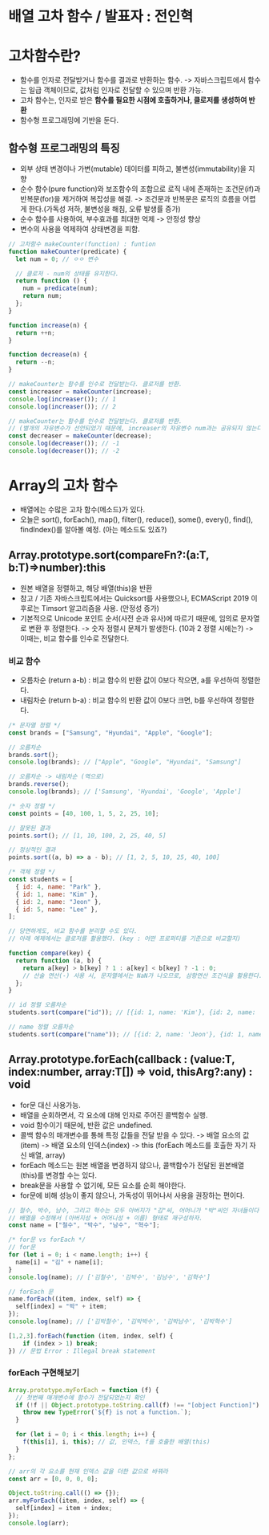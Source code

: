 # 배열 고차 함수 / 발표자 : 전인혁

# 고차함수란?

- 함수를 인자로 전달받거나 함수를 결과로 반환하는 함수.
  -> 자바스크립트에서 함수는 일급 객체이므로, 값처럼 인자로 전달할 수 있으며 반환 가능.
- 고차 함수는, 인자로 받은 **함수를 필요한 시점에 호출하거나, 클로저를 생성하여 반환**
- 함수형 프로그래밍에 기반을 둔다.

## 함수형 프로그래밍의 특징

- 외부 상태 변경이나 가변(mutable) 데이터를 피하고, 불변성(immutability)을 지향
- 순수 함수(pure function)와 보조함수의 조합으로 로직 내에 존재하는 조건문(if)과 반복문(for)을 제거하여 복잡성을 해결. -> 조건문과 반복문은 로직의 흐름을 어렵게 한다.(가독성 저하, 불변성을 해침, 오류 발생률 증가)
- 순수 함수를 사용하여, 부수효과를 최대한 억제 -> 안정성 향상
- 변수의 사용을 억제하여 상태변경을 피함.

```js
// 고차함수 makeCounter(function) : funtion
function makeCounter(predicate) {
  let num = 0; // ㅇㅇ 변수

  // 클로저 - num의 상태를 유지한다.
  return function () {
    num = predicate(num);
    return num;
  };
}

function increase(n) {
  return ++n;
}

function decrease(n) {
  return --n;
}

// makeCounter는 함수를 인수로 전달받는다. 클로저를 반환.
const increaser = makeCounter(increase);
console.log(increaser()); // 1
console.log(increaser()); // 2

// makeCounter는 함수를 인수로 전달받는다. 클로저를 반환.
// (별개의 자유변수가 선언되었기 때문에, increaser의 자유변수 num과는 공유되지 않는다.)
const decreaser = makeCounter(decrease);
console.log(decreaser()); // -1
console.log(decreaser()); // -2
```

# Array의 고차 함수

- 배열에는 수많은 고차 함수(메소드)가 있다.
- 오늘은 sort(), forEach(), map(), filter(), reduce(), some(), every(), find(), findIndex()를 알아볼 예정. (아는 메소드도 있죠?)

## Array.prototype.sort(compareFn?:(a:T, b:T)=>number):this

- 원본 배열을 정렬하고, 해당 배열(this)을 반환
- 참고 / 기존 자바스크립트에서는 Quicksort를 사용했으나, ECMAScript 2019 이후로는 Timsort 알고리즘을 사용. (안정성 증가)
- 기본적으로 Unicode 포인트 순서(사전 순과 유사)에 따르기 때문에, 임의로 문자열로 변환 후 정렬한다.
  -> 숫자 정렬시 문제가 발생한다. (10과 2 정렬 시에는?)
  -> 이때는, 비교 함수를 인수로 전달한다.

### 비교 함수

- 오름차순 (return a-b) : 비교 함수의 반환 값이 0보다 작으면, a를 우선하여 정렬한다.
- 내림차순 (return b-a) : 비교 함수의 반환 값이 0보다 크면, b를 우선하여 정렬한다.

```js
/* 문자열 정렬 */
const brands = ["Samsung", "Hyundai", "Apple", "Google"];

// 오름차순
brands.sort();
console.log(brands); // ["Apple", "Google", "Hyundai", "Samsung"]

// 오름차순 -> 내림차순 (역으로)
brands.reverse();
console.log(brands); // ['Samsung', 'Hyundai', 'Google', 'Apple']

/* 숫자 정렬 */
const points = [40, 100, 1, 5, 2, 25, 10];

// 잘못된 결과
points.sort(); // [1, 10, 100, 2, 25, 40, 5]

// 정상적인 결과
points.sort((a, b) => a - b); // [1, 2, 5, 10, 25, 40, 100]

/* 객체 정렬 */
const students = [
  { id: 4, name: "Park" },
  { id: 1, name: "Kim" },
  { id: 2, name: "Jeon" },
  { id: 5, name: "Lee" },
];

// 당연하게도, 비교 함수를 분리할 수도 있다.
// 아래 예제에서는 클로저를 활용했다. (key : 어떤 프로퍼티를 기준으로 비교할지)

function compare(key) {
  return function (a, b) {
    return a[key] > b[key] ? 1 : a[key] < b[key] ? -1 : 0;
    // 산술 연산(-) 사용 시, 문자열에서는 NaN가 나오므로, 삼항연산 조건식을 활용한다.
  };
}

// id 정렬 오름차순
students.sort(compare("id")); // [{id: 1, name: 'Kim'}, {id: 2, name: 'Jeon'}, {id: 4, name: 'Park'}, {id: 5, name: 'Lee'}

// name 정렬 오름차순
students.sort(compare("name")); // [{id: 2, name: 'Jeon'}, {id: 1, name: 'Kim'}, {id: 5, name: 'Lee'}, {id: 4, name: 'Park'}]
```

## Array.prototype.forEach(callback : (value:T, index:number, array:T[]) => void, thisArg?:any) : void

- for문 대신 사용가능.
- 배열을 순회하면서, 각 요소에 대해 인자로 주어진 콜백함수 실행.
- void 함수이기 때문에, 반환 값은 undefined.
- 콜백 함수의 매개변수를 통해 특정 값들을 전달 받을 수 있다.
  -> 배열 요소의 값(item)
  -> 배열 요소의 인덱스(index)
  -> this (forEach 메소드를 호출한 자기 자신 배열, array)
- forEach 메소드는 원본 배열을 변경하지 않으나, 콜백함수가 전달된 원본배열(this)를 변경할 수는 있다.
- break문을 사용할 수 없기에, 모든 요소를 순회 해야한다.
- for문에 비해 성능이 좋지 않으나, 가독성이 뛰어나서 사용을 권장하는 편이다.

```js
// 철수, 박수, 남수, 그리고 혁수는 모두 아버지가 "김"씨, 어머니가 "박"씨인 자녀들이다
// 배열을 수정해서 (아버지성 + 어머니성 + 이름) 형태로 재구성하자.
const name = ["철수", "박수", "남수", "혁수"];

/* for문 vs forEach */
// for문
for (let i = 0; i < name.length; i++) {
  name[i] = "김" + name[i];
}
console.log(name); // ['김철수', '김박수', '김남수', '김혁수']

// forEach 문
name.forEach((item, index, self) => {
  self[index] = "박" + item;
});
console.log(name); // ['김박철수', '김박박수', '김박남수', '김박혁수']

[1,2,3].forEach(function (item, index, self) {
    if (index > 1) break;
}) // 문법 Error : Illegal break statement
```

### forEach 구현해보기

```js
Array.prototype.myForEach = function (f) {
  // 첫번째 매개변수에 함수가 전달되었는지 확인
  if (!f || Object.prototype.toString.call(f) !== "[object Function]") {
    throw new TypeError(`${f} is not a function.`);
  }

  for (let i = 0; i < this.length; i++) {
    f(this[i], i, this); // 값, 인덱스, f를 호출한 배열(this)
  }
};

// arr의 각 요소를 현재 인덱스 값을 더한 값으로 바꿔라
const arr = [0, 0, 0, 0];

Object.toString.call(() => {});
arr.myForEach((item, index, self) => {
  self[index] = item + index;
});
console.log(arr);
```
